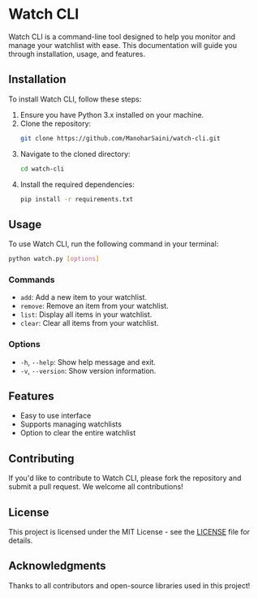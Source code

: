 # Watch CLI

Watch CLI is a command-line tool designed to help you monitor and manage your watchlist with ease. This documentation will guide you through installation, usage, and features.

## Installation

To install Watch CLI, follow these steps:
1. Ensure you have Python 3.x installed on your machine.
2. Clone the repository:
   ```bash
   git clone https://github.com/ManoharSaini/watch-cli.git
   ```
3. Navigate to the cloned directory:
   ```bash
   cd watch-cli
   ```
4. Install the required dependencies:
   ```bash
   pip install -r requirements.txt
   ```

## Usage

To use Watch CLI, run the following command in your terminal:
```bash
python watch.py [options]
```

### Commands
- `add`: Add a new item to your watchlist.
- `remove`: Remove an item from your watchlist.
- `list`: Display all items in your watchlist.
- `clear`: Clear all items from your watchlist.

### Options
- `-h`, `--help`: Show help message and exit.
- `-v`, `--version`: Show version information.

## Features
- Easy to use interface
- Supports managing watchlists
- Option to clear the entire watchlist

## Contributing

If you'd like to contribute to Watch CLI, please fork the repository and submit a pull request. We welcome all contributions!

## License

This project is licensed under the MIT License - see the [LICENSE](LICENSE) file for details.

## Acknowledgments

Thanks to all contributors and open-source libraries used in this project!